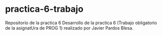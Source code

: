 # practica-6-trabajo
Repositorio de la practica 6
Desarrollo de la practica 6 (Trabajo obligatorio de la asignatUra de PROG 1)
realizado por Javier Pardos Blesa.

